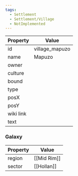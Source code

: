 ```yaml
---
tags:
  - Settlement
  - Settlement/Village
  - NotImplemented
---
```


| Property  | Value          |
| --------- | -------------- |
| id        | village_mapuzo |
| name      | Mapuzo         |
| owner     |                |
| culture   |                |
| bound     |                |
| type      |                |
| posX      |                |
| posY      |                |
| wiki link |                |
| text      |                |

### Galaxy
| Property | Value       |
| -------- | ----------- |
| region   | [[Mid Rim]] |
| sector   | [[Hollan]]  |
